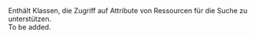 <Namespace Name="Microsoft.Azure.Management.Search.Models">
  <Docs>
    <summary>Enthält Klassen, die Zugriff auf Attribute von Ressourcen für die Suche zu unterstützen.</summary> 
    <remarks>To be added.</remarks>
  </Docs>
</Namespace>
